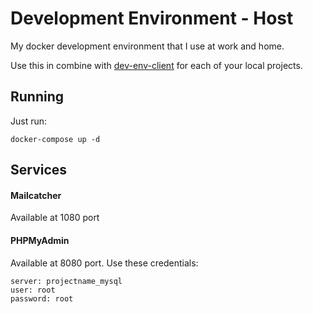 # Development Environment - Host

My docker development environment that I use at work and home.

Use this in combine with [dev-env-client](https://github.com/apapala/dev-env-client) for each of your local projects.

## Running
Just run:
```
docker-compose up -d
```

## Services

#### Mailcatcher 
Available at 1080 port 

#### PHPMyAdmin
Available at 8080 port. Use these credentials:
```
server: projectname_mysql
user: root
password: root
```